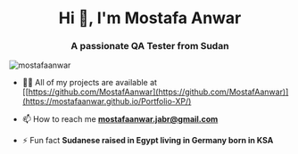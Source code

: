 <h1 align="center">Hi 👋, I'm Mostafa Anwar</h1>
<h3 align="center">A passionate QA Tester from Sudan</h3>

<p align="left"> <img src="https://komarev.com/ghpvc/?username=mostafaanwar" alt="mostafaanwar" /> </p>

- 👨‍💻 All of my projects are available at [[https://github.com/MostafAanwar](https://github.com/MostafAanwar)](https://mostafaanwar.github.io/Portfolio-XP/)

- 📫 How to reach me **mostafaanwar.jabr@gmail.com**

- ⚡ Fun fact **Sudanese raised in Egypt living in Germany born in KSA**

